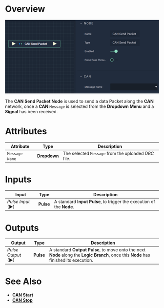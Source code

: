 # Overview

![The CAN Send Packet Node.](../../../.gitbook/assets/cansendpacket.png)

The **CAN Send Packet Node** is used to send a data Packet along the **CAN** network, once a **CAN** `Message` is selected from the **Dropdown Menu** and a **Signal** has been received.

# Attributes

|Attribute|Type|Description|
|---|---|---|
|`Message Name`|**Dropdown**|The selected `Message` from the uploaded *DBC* file.|

# Inputs

|Input|Type|Description|
|---|---|---|
|*Pulse Input* (►)|**Pulse**|A standard **Input Pulse**, to trigger the execution of the **Node**.|

# Outputs

|Output|Type|Description|
|---|---|---|
|*Pulse Output* (►)|**Pulse**|A standard **Output Pulse**, to move onto the next **Node** along the **Logic Branch**, once this **Node** has finished its execution.|

# See Also

* [**CAN Start**](canstart.md)
* [**CAN Stop**](canstop.md)
